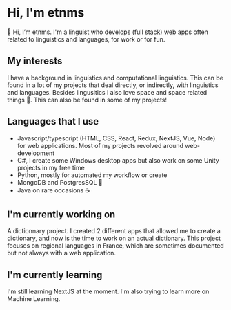 # Hi, I'm etnms
👋 Hi, I’m etnms. I'm a linguist who develops (full stack) web apps often related to linguistics and languages, for work or for fun. 

## My interests
I have a background in linguistics and computational linguistics. This can be found in a lot of my projects that deal directly, or indirectly, with linguistics and languages. Besides lingusitics I also love space and space related things :milky_way:. This can also be found in some of my projects! 

## Languages that I use
- Javascript/typescript (HTML, CSS, React, Redux, NextJS, Vue, Node) for web applications. Most of my projects revolved around web-development
- C#, I create some Windows desktop apps but also work on some Unity projects in my free time
- Python, mostly for automated my workflow or create 
- MongoDB and PostgresSQL :elephant: 
- Java on rare occasions :coffee:

## I'm currently working on
A dictionnary project. I created 2 different apps that allowed me to create a dictionary, and now is the time to work on an actual dictionary. This project focuses on regional languages in France, which are sometimes documented but not always with a web application.

## I'm currently learning
I'm still learning NextJS at the moment. I'm also trying to learn more on Machine Learning.
